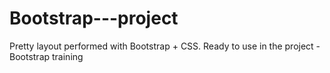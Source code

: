 # Bootstrap---project
Pretty layout performed with Bootstrap + CSS. Ready to use in the project - Bootstrap training
